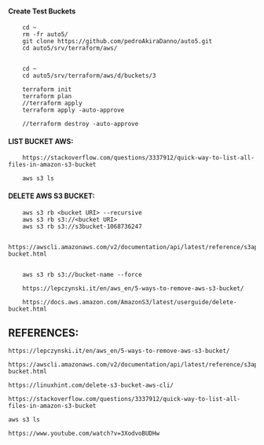 #### Create Test Buckets

        cd ~
        rm -fr auto5/
        git clone https://github.com/pedroAkiraDanno/auto5.git
        cd auto5/srv/terraform/aws/


        cd ~
        cd auto5/srv/terraform/aws/d/buckets/3

        terraform init
        terraform plan
        //terraform apply
        terraform apply -auto-approve

        //terraform destroy -auto-approve

#### LIST BUCKET AWS:

        https://stackoverflow.com/questions/3337912/quick-way-to-list-all-files-in-amazon-s3-bucket

        aws s3 ls

#### DELETE AWS S3 BUCKET:

        aws s3 rb <bucket URI> --recursive
        aws s3 rb s3://<bucket URI>
        aws s3 rb s3://s3bucket-1068736247

        https://awscli.amazonaws.com/v2/documentation/api/latest/reference/s3api/delete-bucket.html


        aws s3 rb s3://bucket-name --force

        https://lepczynski.it/en/aws_en/5-ways-to-remove-aws-s3-bucket/

        https://docs.aws.amazon.com/AmazonS3/latest/userguide/delete-bucket.html

## REFERENCES:

    https://lepczynski.it/en/aws_en/5-ways-to-remove-aws-s3-bucket/

    https://awscli.amazonaws.com/v2/documentation/api/latest/reference/s3api/delete-bucket.html

    https://linuxhint.com/delete-s3-bucket-aws-cli/

    https://stackoverflow.com/questions/3337912/quick-way-to-list-all-files-in-amazon-s3-bucket

    aws s3 ls

    https://www.youtube.com/watch?v=3XodvoBUDHw
